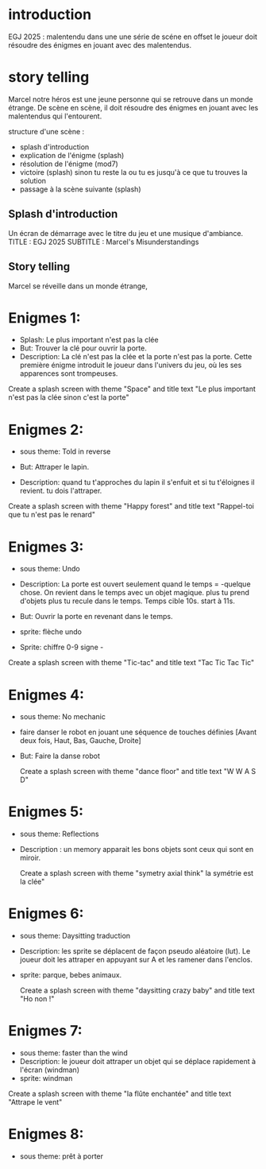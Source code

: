 
# introduction
EGJ 2025 :  malentendu dans une une série de scéne en offset le joueur doit résoudre 
des énigmes en jouant avec des malentendus.

# story telling
Marcel notre héros est une jeune personne qui se retrouve dans un monde étrange. De scène en scène, il doit résoudre des énigmes en jouant avec les malentendus qui l'entourent.

structure d'une scène :
- splash d'introduction
- explication de l'énigme (splash)
- résolution de l'énigme (mod7)
- victoire (splash) sinon tu reste la ou tu es jusqu'à ce que tu trouves la solution
- passage à la scène suivante (splash)


## Splash d'introduction
Un écran de démarrage avec le titre du jeu et une musique d'ambiance.
TITLE : EGJ 2025
SUBTITLE : Marcel's Misunderstandings

## Story telling
Marcel se réveille dans un monde étrange,
# Enigmes 1:
- Splash: Le plus important n'est pas la clée
- But: Trouver la clé pour ouvrir la porte. 
- Description:
La clé n'est pas la clée et la porte n'est pas la porte. 
Cette première énigme introduit le joueur dans l'univers du jeu, où les ses apparences sont trompeuses.

Create a splash screen with theme "Space" and title text "Le plus important n'est pas la clée sinon c'est la porte"

# Enigmes 2:
- sous theme: Told in reverse

- But: Attraper le lapin.
- Description:
quand tu t'approches du lapin il s'enfuit et si tu t'éloignes il revient.
tu dois l'attraper.

Create a splash screen with theme "Happy forest" and title text "Rappel-toi que tu n'est pas le renard"

# Enigmes 3: 
- sous theme: Undo 
- Description: La porte est ouvert seulement quand le temps = -quelque chose. On revient dans le temps avec un objet magique. plus tu prend d'objets plus tu recule dans le temps. Temps cible 10s. start à 11s.

- But: Ouvrir la porte en revenant dans le temps.
- sprite: flèche undo
- Sprite: chiffre 0-9 signe -

Create a splash screen with theme "Tic-tac" and title text "Tac Tic Tac Tic"

# Enigmes 4:
- sous theme: No mechanic
- faire danser le robot en jouant une séquence de touches définies [Avant deux fois, Haut, Bas, Gauche, Droite] 
- But: Faire la danse robot

    Create a splash screen with theme "dance floor" and title text "W W A S D"

# Enigmes 5: 
- sous theme: Reflections
- Description : un memory apparait les bons objets sont ceux qui sont en miroir.

    Create a splash screen with theme "symetry axial think" la symétrie est la clée"
# Enigmes 6: 
- sous theme: Daysitting traduction 
- Description: les sprite se déplacent de façon pseudo aléatoire (lut). Le joueur doit les attraper en appuyant sur A et les ramener dans l'enclos. 
- sprite: parque, bebes animaux.


    Create a splash screen with theme "daysitting crazy baby" and title text "Ho non !"

# Enigmes 7: 
- sous theme: faster than the wind
- Description: le joueur doit attraper un objet qui se déplace rapidement à l'écran (windman)
- sprite: windman

Create a splash screen with theme "la flûte enchantée" and title text "Attrape le vent"

# Enigmes 8: 
- sous theme: prêt à porter
